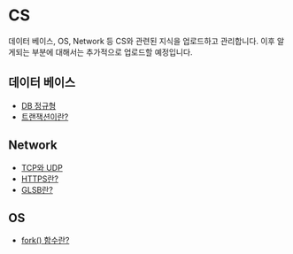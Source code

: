 # CS

데이터 베이스, OS, Network 등 CS와 관련된 지식을 업로드하고 관리합니다.
이후 알게되는 부분에 대해서는 추가적으로 업로드할 예정입니다.

## 데이터 베이스
- [DB 정규형](https://github.com/BaikSeungJeon/Interview/blob/main/CS/DB%20%EC%A0%95%EA%B7%9C%ED%98%95.md)
- [트랜잭션이란?](https://github.com/BaikSeungJeon/Interview/blob/main/CS/%ED%8A%B8%EB%9E%9C%EC%9E%AD%EC%85%98%EC%9D%B4%EB%9E%80.md)

## Network
- [TCP와 UDP](https://github.com/BaikSeungJeon/Interview/blob/main/CS/TCP%EC%99%80%20UDP.md)
- [HTTPS란?](https://github.com/BaikSeungJeon/Interview/blob/main/CS/HTTPS%20%ED%94%84%EB%A1%9C%ED%86%A0%EC%BD%9C.md)
- [GLSB란?](https://github.com/BaikSeungJeon/Interview/blob/main/CS/GLSB%EB%9E%80.md)

## OS
- [fork() 함수란?](https://github.com/BaikSeungJeon/Interview/blob/main/CS/fork()%20%ED%95%A8%EC%88%98.md)

